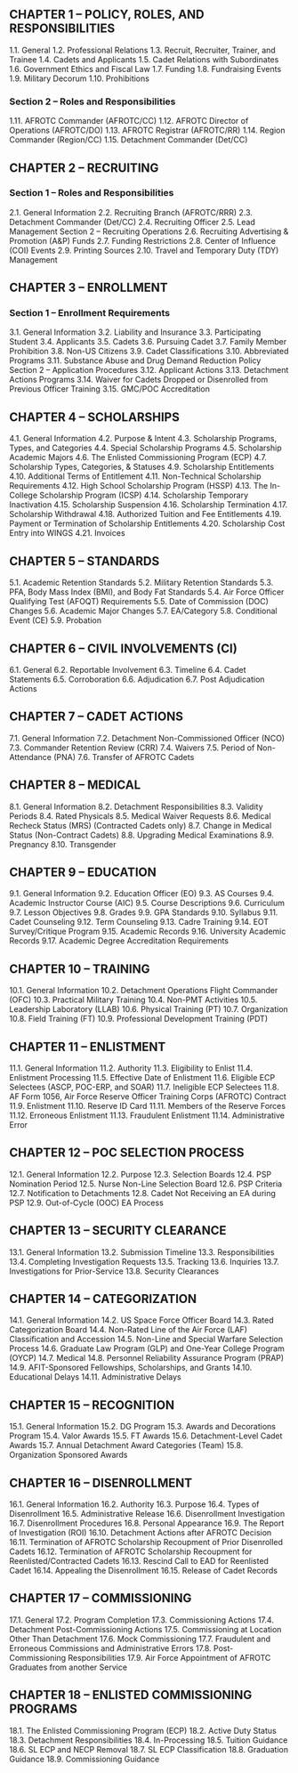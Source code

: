 ## CHAPTER 1 – POLICY, ROLES, AND RESPONSIBILITIES
1.1. General
1.2. Professional Relations
1.3. Recruit, Recruiter, Trainer, and Trainee
1.4. Cadets and Applicants
1.5. Cadet Relations with Subordinates
1.6. Government Ethics and Fiscal Law
1.7. Funding
1.8. Fundraising Events
1.9. Military Decorum
1.10. Prohibitions
### Section 2 – Roles and Responsibilities
1.11. AFROTC Commander (AFROTC/CC) 
1.12. AFROTC Director of Operations (AFROTC/DO)
1.13. AFROTC Registrar (AFROTC/RR)
1.14. Region Commander (Region/CC)
1.15. Detachment Commander (Det/CC)
## CHAPTER 2 – RECRUITING
### Section 1 – Roles and Responsibilities
2.1. General Information
2.2. Recruiting Branch (AFROTC/RRR) 
2.3. Detachment Commander (Det/CC)
2.4. Recruiting Officer
2.5. Lead Management Section 2 – Recruiting Operations
2.6. Recruiting Advertising & Promotion (A&P) Funds
2.7. Funding Restrictions
2.8. Center of Influence (COI) Events
2.9. Printing Sources
2.10. Travel and Temporary Duty (TDY) Management
## CHAPTER 3 – ENROLLMENT
### Section 1 – Enrollment Requirements
3.1. General Information
3.2. Liability and Insurance
3.3. Participating Student
3.4. Applicants
3.5. Cadets
3.6. Pursuing Cadet
3.7. Family Member Prohibition
3.8. Non-US Citizens
3.9. Cadet Classifications
3.10. Abbreviated Programs
3.11. Substance Abuse and Drug Demand Reduction Policy
Section 2 – Application Procedures
3.12. Applicant Actions 
3.13. Detachment Actions Programs 
3.14. Waiver for Cadets Dropped or Disenrolled from Previous Officer Training
3.15. GMC/POC Accreditation
## CHAPTER 4 – SCHOLARSHIPS
4.1. General Information
4.2. Purpose & Intent
4.3. Scholarship Programs, Types, and Categories
4.4. Special Scholarship Programs
4.5. Scholarship Academic Majors
4.6. The Enlisted Commissioning Program (ECP)
4.7. Scholarship Types, Categories, & Statuses
4.9. Scholarship Entitlements
4.10. Additional Terms of Entitlement
4.11. Non-Technical Scholarship Requirements
4.12. High School Scholarship Program (HSSP)
4.13. The In-College Scholarship Program (ICSP)
4.14. Scholarship Temporary Inactivation
4.15. Scholarship Suspension
4.16. Scholarship Termination
4.17. Scholarship Withdrawal
4.18. Authorized Tuition and Fee Entitlements
4.19. Payment or Termination of Scholarship Entitlements
4.20. Scholarship Cost Entry into WINGS
4.21. Invoices
## CHAPTER 5 – STANDARDS
5.1. Academic Retention Standards
5.2. Military Retention Standards
5.3. PFA, Body Mass Index (BMI), and Body Fat Standards
5.4. Air Force Officer Qualifying Test (AFOQT) Requirements
5.5. Date of Commission (DOC) Changes
5.6. Academic Major Changes
5.7. EA/Category
5.8. Conditional Event (CE)
5.9. Probation
## CHAPTER 6 – CIVIL INVOLVEMENTS (CI)
6.1. General
6.2. Reportable Involvement
6.3. Timeline
6.4. Cadet Statements
6.5. Corroboration
6.6. Adjudication
6.7. Post Adjudication Actions
## CHAPTER 7 – CADET ACTIONS
7.1. General Information
7.2. Detachment Non-Commissioned Officer (NCO)
7.3. Commander Retention Review (CRR)
7.4. Waivers
7.5. Period of Non-Attendance (PNA)
7.6. Transfer of AFROTC Cadets
## CHAPTER 8 – MEDICAL
8.1. General Information
8.2. Detachment Responsibilities
8.3. Validity Periods
8.4. Rated Physicals
8.5. Medical Waiver Requests
8.6. Medical Recheck Status (MRS) (Contracted Cadets only)
8.7. Change in Medical Status (Non-Contract Cadets)
8.8. Upgrading Medical Examinations
8.9. Pregnancy
8.10. Transgender
## CHAPTER 9 – EDUCATION
9.1. General Information
9.2. Education Officer (EO)
9.3. AS Courses
9.4. Academic Instructor Course (AIC)
9.5. Course Descriptions
9.6. Curriculum
9.7. Lesson Objectives
9.8. Grades
9.9. GPA Standards
9.10. Syllabus
9.11. Cadet Counseling
9.12. Term Counseling
9.13. Cadre Training
9.14. EOT Survey/Critique Program
9.15. Academic Records
9.16. University Academic Records
9.17. Academic Degree Accreditation Requirements
## CHAPTER 10 – TRAINING
10.1. General Information
10.2. Detachment Operations Flight Commander (OFC)
10.3. Practical Military Training
10.4. Non-PMT Activities
10.5. Leadership Laboratory (LLAB)
10.6. Physical Training (PT)
10.7. Organization
10.8. Field Training (FT)
10.9. Professional Development Training (PDT)
## CHAPTER 11 – ENLISTMENT
11.1. General Information
11.2. Authority
11.3. Eligibility to Enlist
11.4. Enlistment Processing
11.5. Effective Date of Enlistment
11.6. Eligible ECP Selectees (ASCP, POC-ERP, and SOAR)
11.7. Ineligible ECP Selectees
11.8. AF Form 1056, Air Force Reserve Officer Training Corps (AFROTC) Contract
11.9. Enlistment
11.10. Reserve ID Card
11.11. Members of the Reserve Forces
11.12. Erroneous Enlistment
11.13. Fraudulent Enlistment
11.14. Administrative Error
## CHAPTER 12 – POC SELECTION PROCESS
12.1. General Information
12.2. Purpose
12.3. Selection Boards
12.4. PSP Nomination Period
12.5. Nurse Non-Line Selection Board
12.6. PSP Criteria
12.7. Notification to Detachments
12.8. Cadet Not Receiving an EA during PSP
12.9. Out-of-Cycle (OOC) EA Process
## CHAPTER 13 – SECURITY CLEARANCE
13.1. General Information
13.2. Submission Timeline
13.3. Responsibilities
13.4. Completing Investigation Requests
13.5. Tracking
13.6. Inquiries
13.7. Investigations for Prior-Service
13.8. Security Clearances
## CHAPTER 14 – CATEGORIZATION
14.1. General Information
14.2. US Space Force Officer Board
14.3. Rated Categorization Board
14.4. Non-Rated Line of the Air Force (LAF) Classification and Accession
14.5. Non-Line and Special Warfare Selection Process
14.6. Graduate Law Program (GLP) and One-Year College Program (OYCP)
14.7. Medical
14.8. Personnel Reliability Assurance Program (PRAP)
14.9. AFIT-Sponsored Fellowships, Scholarships, and Grants
14.10. Educational Delays
14.11. Administrative Delays
## CHAPTER 15 – RECOGNITION
15.1. General Information
15.2. DG Program
15.3. Awards and Decorations Program
15.4. Valor Awards
15.5. FT Awards
15.6. Detachment-Level Cadet Awards
15.7. Annual Detachment Award Categories (Team)
15.8. Organization Sponsored Awards
## CHAPTER 16 – DISENROLLMENT
16.1. General Information
16.2. Authority
16.3. Purpose
16.4. Types of Disenrollment
16.5. Administrative Release
16.6. Disenrollment Investigation
16.7. Disenrollment Procedures
16.8. Personal Appearance
16.9. The Report of Investigation (ROI)
16.10. Detachment Actions after AFROTC Decision
16.11. Termination of AFROTC Scholarship Recoupment of Prior Disenrolled Cadets 
16.12. Termination of AFROTC Scholarship Recoupment for Reenlisted/Contracted Cadets 
16.13. Rescind Call to EAD for Reenlisted Cadet
16.14. Appealing the Disenrollment
16.15. Release of Cadet Records
## CHAPTER 17 – COMMISSIONING
17.1. General
17.2. Program Completion
17.3. Commissioning Actions
17.4. Detachment Post-Commissioning Actions
17.5. Commissioning at Location Other Than Detachment
17.6. Mock Commissioning
17.7. Fraudulent and Erroneous Commissions and Administrative Errors
17.8. Post-Commissioning Responsibilities
17.9. Air Force Appointment of AFROTC Graduates from another Service
## CHAPTER 18 – ENLISTED COMMISSIONING PROGRAMS
18.1. The Enlisted Commissioning Program (ECP)
18.2. Active Duty Status
18.3. Detachment Responsibilities
18.4. In-Processing
18.5. Tuition Guidance
18.6. SL ECP and NECP Removal
18.7. SL ECP Classification
18.8. Graduation Guidance
18.9. Commissioning Guidance



